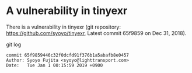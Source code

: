 # A vulnerability in tinyexr
There is a vulnerability in tinyexr (git repository: https://github.com/syoyo/tinyexr, Latest commit 65f9859  on Dec 31, 2018).

git log

    commit 65f9859446c32f0dcfd91f376b1a5abafb8e0457 
    Author: Syoyo Fujita <syoyo@lighttransport.com>
    Date:   Tue Jan 1 00:15:59 2019 +0900

